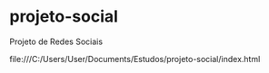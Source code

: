 # projeto-social
Projeto de Redes Sociais

file:///C:/Users/User/Documents/Estudos/projeto-social/index.html
